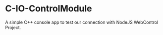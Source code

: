 # C-IO-ControlModule
A simple C++ console app to test our connection with NodeJS WebControl Project.  
